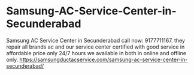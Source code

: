 # Samsung-AC-Service-Center-in-Secunderabad
Samsung AC Service Center in Secunderabad call now: 9177711167. they repair all brands ac and our service center certified with good service in affordable price only 24/7 hours we available in both in online and offline only. https://samsungductacservice.com/samsung-ac-service-center-in-secunderabad/
